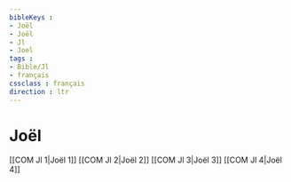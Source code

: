 ```yaml
---
bibleKeys : 
- Joël
- Joël
- Jl
- Joel
tags : 
- Bible/Jl
- français
cssclass : français
direction : ltr
---
```


# Joël

[[COM Jl 1|Joël 1]]
[[COM Jl 2|Joël 2]]
[[COM Jl 3|Joël 3]]
[[COM Jl 4|Joël 4]]
